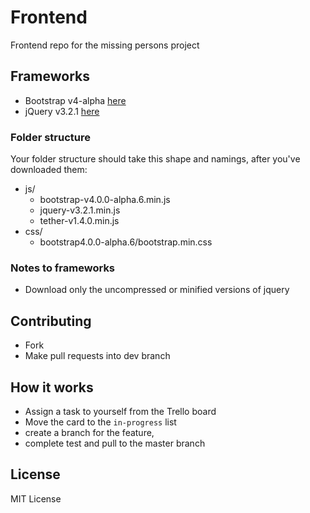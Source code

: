 # Frontend
Frontend repo for the missing persons project 

## Frameworks
- Bootstrap v4-alpha [here][1]
- jQuery v3.2.1 [here][2]

### Folder structure
Your folder structure should take this shape and namings, after you've downloaded them:
- js/
    - bootstrap-v4.0.0-alpha.6.min.js
    - jquery-v3.2.1.min.js
    - tether-v1.4.0.min.js
- css/
    - bootstrap4.0.0-alpha.6/bootstrap.min.css

### Notes to frameworks
- Download only the uncompressed or minified versions of jquery

## Contributing
- Fork 
- Make pull requests into dev branch

## How it works
- Assign a task to yourself from the Trello board
- Move the card to the `in-progress` list 
- create a branch for the feature, 
- complete test and pull to the master branch


## License
MIT License

[1]:https://v4-alpha.getbootstrap.com/
[2]:https://code.jquery.com/jquery/